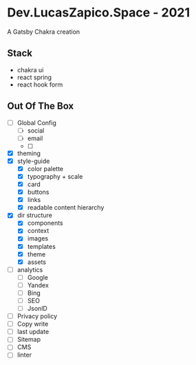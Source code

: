 # Dev.LucasZapico.Space - 2021

A Gatsby Chakra creation

## Stack

- chakra ui
- react spring
- react hook form

## Out Of The Box

- [ ] Global Config
  - [ ] social
  - [ ] email
  - [ ]
- [x] theming
- [x] style-guide
  - [x] color palette
  - [x] typography + scale
  - [x] card
  - [x] buttons
  - [x] links
  - [x] readable content hierarchy
- [x] dir structure
  - [x] components
  - [x] context
  - [x] images
  - [x] templates
  - [x] theme
  - [x] assets
- [ ] analytics
  - [ ] Google
  - [ ] Yandex
  - [ ] Bing
  - [ ] SEO
  - [ ] JsonlD
- [ ] Privacy policy
- [ ] Copy write
- [ ] last update
- [ ] Sitemap
- [ ] CMS
- [ ] linter
